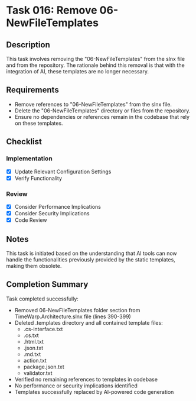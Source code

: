 # Task 016: Remove 06-NewFileTemplates

## Description

This task involves removing the "06-NewFileTemplates" from the slnx file and from the repository. The rationale behind this removal is that with the integration of AI, these templates are no longer necessary.

## Requirements

- Remove references to "06-NewFileTemplates" from the slnx file.
- Delete the "06-NewFileTemplates" directory or files from the repository.
- Ensure no dependencies or references remain in the codebase that rely on these templates.

## Checklist

### Implementation
- [x] Update Relevant Configuration Settings
- [x] Verify Functionality

### Review
- [x] Consider Performance Implications
- [x] Consider Security Implications
- [x] Code Review

## Notes

This task is initiated based on the understanding that AI tools can now handle the functionalities previously provided by the static templates, making them obsolete.

## Completion Summary

Task completed successfully:
- Removed 06-NewFileTemplates folder section from TimeWarp.Architecture.slnx file (lines 390-399)
- Deleted .templates directory and all contained template files:
  - .cs-interface.txt
  - .cs.txt
  - .html.txt
  - .json.txt
  - .md.txt
  - action.txt
  - package.json.txt
  - validator.txt
- Verified no remaining references to templates in codebase
- No performance or security implications identified
- Templates successfully replaced by AI-powered code generation
